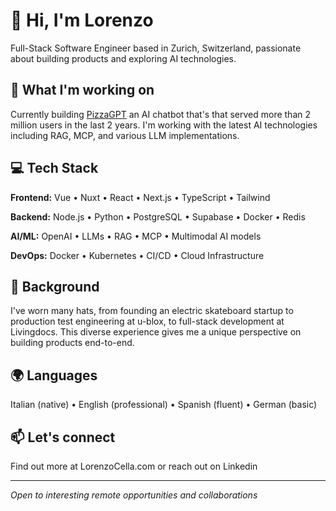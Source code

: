 # 👋 Hi, I'm Lorenzo

Full-Stack Software Engineer based in Zurich, Switzerland, passionate about building products and exploring AI technologies.

## 🚀 What I'm working on

Currently building [PizzaGPT](https://pizzagpt.it) an AI chatbot that's that served more than 2 million users in the last 2 years. 
I'm working with the latest AI technologies including RAG, MCP, and various LLM implementations.

## 💻 Tech Stack

**Frontend:** Vue • Nuxt • React • Next.js • TypeScript • Tailwind

**Backend:** Node.js • Python • PostgreSQL • Supabase • Docker • Redis

**AI/ML:** OpenAI • LLMs • RAG • MCP • Multimodal AI models

**DevOps:** Docker • Kubernetes • CI/CD • Cloud Infrastructure

## 🌱 Background

I've worn many hats, from founding an electric skateboard startup to production test engineering at u-blox, to full-stack development at Livingdocs. This diverse experience gives me a unique perspective on building products end-to-end.

## 🌍 Languages

Italian (native) • English (professional) • Spanish (fluent) • German (basic)

## 📫 Let's connect

Find out more at LorenzoCella.com or reach out on Linkedin

---

*Open to interesting remote opportunities and collaborations*
<!--
**looer/looer** is a ✨ _special_ ✨ repository because its `README.md` (this file) appears on your GitHub profile.

Here are some ideas to get you started:

- 🔭 I’m currently working on ...
- 🌱 I’m currently learning ...
- 👯 I’m looking to collaborate on ...
- 🤔 I’m looking for help with ...
- 💬 Ask me about ...
- 📫 How to reach me: ...
- 😄 Pronouns: ...
- ⚡ Fun fact: ...
-->
